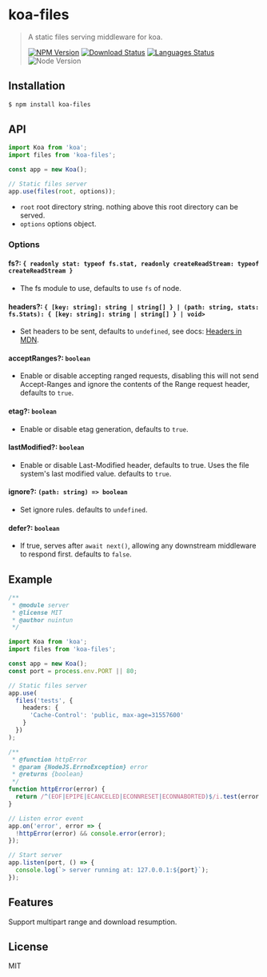 # koa-files

<!-- prettier-ignore -->
> A static files serving middleware for koa.
>
> [![NPM Version][npm-image]][npm-url]
> [![Download Status][download-image]][npm-url]
> [![Languages Status][languages-image]][github-url]
> ![Node Version][node-image]

## Installation

```bash
$ npm install koa-files
```

## API

```ts
import Koa from 'koa';
import files from 'koa-files';

const app = new Koa();

// Static files server
app.use(files(root, options));
```

- `root` root directory string. nothing above this root directory can be served.
- `options` options object.

### Options

#### fs?: `{ readonly stat: typeof fs.stat, readonly createReadStream: typeof createReadStream }`

- The fs module to use, defaults to use `fs` of node.

#### headers?: `{ [key: string]: string | string[] } | (path: string, stats: fs.Stats): { [key: string]: string | string[] } | void>`

- Set headers to be sent, defaults to `undefined`, see docs: [Headers in MDN](https://developer.mozilla.org/en-US/docs/Web/HTTP/Headers).

#### acceptRanges?: `boolean`

- Enable or disable accepting ranged requests, disabling this will not send Accept-Ranges and ignore the contents of the Range request header, defaults to `true`.

#### etag?: `boolean`

- Enable or disable etag generation, defaults to `true`.

#### lastModified?: `boolean`

- Enable or disable Last-Modified header, defaults to true. Uses the file system's last modified value. defaults to `true`.

#### ignore?: `(path: string) => boolean`

- Set ignore rules. defaults to `undefined`.

#### defer?: `boolean`

- If true, serves after `await next()`, allowing any downstream middleware to respond first. defaults to `false`.

## Example

```ts
/**
 * @module server
 * @license MIT
 * @author nuintun
 */

import Koa from 'koa';
import files from 'koa-files';

const app = new Koa();
const port = process.env.PORT || 80;

// Static files server
app.use(
  files('tests', {
    headers: {
      'Cache-Control': 'public, max-age=31557600'
    }
  })
);

/**
 * @function httpError
 * @param {NodeJS.ErrnoException} error
 * @returns {boolean}
 */
function httpError(error) {
  return /^(EOF|EPIPE|ECANCELED|ECONNRESET|ECONNABORTED)$/i.test(error.code);
}

// Listen error event
app.on('error', error => {
  !httpError(error) && console.error(error);
});

// Start server
app.listen(port, () => {
  console.log(`> server running at: 127.0.0.1:${port}`);
});
```

## Features

Support multipart range and download resumption.

## License

MIT

[npm-image]: https://img.shields.io/npm/v/koa-files.svg?style=flat-square
[npm-url]: https://www.npmjs.org/package/koa-files
[download-image]: https://img.shields.io/npm/dm/koa-files.svg?style=flat-square
[languages-image]: https://img.shields.io/github/languages/top/nuintun/koa-files?style=flat-square
[github-url]: https://github.com/nuintun/koa-files
[node-image]: https://img.shields.io/node/v/koa-files.svg?style=flat-square
